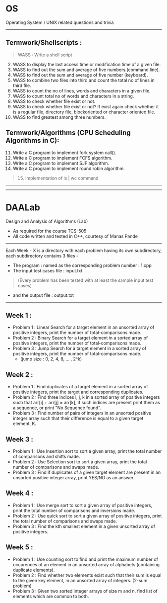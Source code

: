# OS
Operating System / UNIX related questions and trivia 
***
## Termwork/Shellscripts :
> WASS : Write a shell script
2. WASS to display the last access time or modification time of a given file.
3. WASS to find out the sum  and average of five numbers.(command line).
4. WASS to find out the sum and average of five number (keyboard).
5. WASS to combine two files into third and count the total no of lines in third file.
6. WASS to count the no of  lines, words and characters in a given file.
7. WASS to count total no of words and characters in a string.
8. WASS to check whether file exist or not.
9. WASS to check whether file exist or not? If exist again check whether it is a regular file, directory file, blockoriented or character oriented file.
10. WASS to find greatest among three numbers.

## Termwork/Algorithms (CPU Scheduling Algorithms in C):
11. Write a C program to implement fork system call().
12. Write a C program to implement FCFS algorithm.
13. Write a C program to implement SJF algorithm.
14. Write a C program to implement round robin algorithm.

> 15. Implementation of ls | wc command.
***


---

# DAALab
Design and Analysis of Algorithms (Lab)

* As required for the course TCS-505 
* All code written and tested in C++, courtesy of Manas Pande

***
Each Week - X is a directory with each problem having its own subdirectory,
each subdirectory contains 3 files - 
* The program : named as the corresponding problem number : 1.cpp
* The input test cases file : input.txt 
> (Every problem has been tested with at least the sample input test cases)
* and the output file : output.txt
***

## Week 1 : 
- Problem 1 : Linear Search for a target element in an unsorted array of positive integers, print the number of total-comparisons made.
- Problem 2 : Binary Search for a target element in a sorted array of positive integers, print the number of total-comparisons made.
- Problem 3 : Jump Search for a target element in a sorted array of positive integers, print the number of total-comparisons made. 
  - (jump size : 0, 2, 4, 8, ... , 2^k)
## Week 2 :
- Problem 1 : Find duplicates of a target element in a sorted array of positive integers, print the target and corresponding duplicates.
- Problem 2 : Find three indices i, j, k in a sorted array of positive integers such that arr[i] + arr[j] = arr[k], if such indices are present print them as a sequence, or print "No Sequence found".
- Problem 3 : Find number of pairs of integers in an unsorted positive integer array such that their difference is equal to a given target element, K.

## Week 3 :
- Problem 1 : Use Insertion sort to sort a given array, print the total number of comparisons and shifts made.
- Problem 2 : Use Selection sort to sort a given array, print the total number of comparisons and swaps made.
- Problem 3 : Find if duplicates of a given target element are present in an unsorted positive integer array, print YES/NO as an answer.

## Week 4 :
- Problem 1 : Use merge sort to sort a given array of positive integers, print the total number of comparisons and inversions made.
- Problem 2 : Use quick sort to sort a given array of positive integers, print the total number of comparisons and swaps made.
- Problem 3 : Find the kth smallest element in a given unsorted array of positive integers.

## Week 5 :
- Problem 1 : Use counting sort to find and print the maximum number of occurences of an element in an unsorted array of alphabets (containing duplicate elements).
- Problem 2 : Find whether two elements exist such that their sum is equal to the given key element, in an unsorted array of integers. (2-sum problem)
- Problem 3 : Given two sorted integer arrays of size m and n, find list of elements which are common to both.
